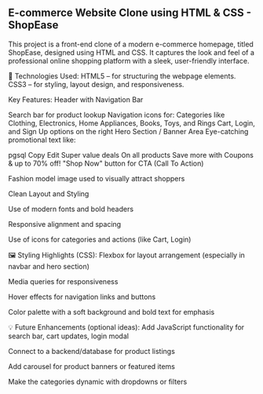 ## E-commerce Website Clone using HTML & CSS - ShopEase
This project is a front-end clone of a modern e-commerce homepage, titled ShopEase, designed using HTML and CSS. It captures the look and feel of a professional online shopping platform with a sleek, user-friendly interface.

🔧 Technologies Used:
HTML5 – for structuring the webpage elements.
CSS3 – for styling, layout design, and responsiveness.

Key Features:
Header with Navigation Bar

Search bar for product lookup
Navigation icons for:
Categories like Clothing, Electronics, Home Appliances, Books, Toys, and Rings
Cart, Login, and Sign Up options on the right
Hero Section / Banner Area
Eye-catching promotional text like:

pgsql
Copy
Edit
Super value deals
On all products
Save more with Coupons & up to 70% off!
"Shop Now" button for CTA (Call To Action)

Fashion model image used to visually attract shoppers

Clean Layout and Styling

Use of modern fonts and bold headers

Responsive alignment and spacing

Use of icons for categories and actions (like Cart, Login)

🖼️ Styling Highlights (CSS):
Flexbox for layout arrangement (especially in navbar and hero section)

Media queries for responsiveness

Hover effects for navigation links and buttons

Color palette with a soft background and bold text for emphasis

💡 Future Enhancements (optional ideas):
Add JavaScript functionality for search bar, cart updates, login modal

Connect to a backend/database for product listings

Add carousel for product banners or featured items

Make the categories dynamic with dropdowns or filters
